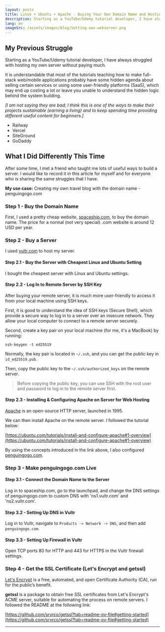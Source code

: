 ```yaml
---
layout: posts
title: Linux + Ubuntu + Apache - Buying Your Own Domain Name and Hosting It on Your Own Server
description: Starting as a YouTube/Udemy tutorial developer, I have always struggled with hosting my own server without paying much.
lang: en
imageSrc: /assets/images/blog/Setting-own-webserver.png
---
```


## My Previous Struggle

Starting as a YouTube/Udemy tutorial developer, I have always struggled with hosting my own server without paying much.

It is understandable that most of the tutorials teaching how to make full-stack web/mobile applications probably have some hidden agenda about selling certain services or using some user-friendly platforms (SaaS), which may end up costing a lot or leave you unable to understand the hidden logic behind the system building.

*[I am not saying they are bad; I think this is one of the ways to make their projects sustainable (earning a living) and to keep spending time providing different useful content for beginners.]*

- Railway
- Vercel
- SiteGround
- GoDaddy

## What I Did Differently This Time

After some time, I met a friend who taught me lots of useful ways to build a server. I would like to record it in this article for myself and for everyone who is sharing the same struggles that I have.

**My use case:** Creating my own travel blog with the domain name - penguingogo.com

### Step 1 - Buy the Domain Name

First, I used a pretty cheap website, [spaceship.com](https://spaceship.com), to buy the domain name. The price for a normal (not very special) .com website is around 12 USD per year.

### Step 2 - Buy a Server

I used [vultr.com](https://vultr.com) to host my server.

#### Step 2.1 - Buy the Server with Cheapest Linux and Ubuntu Setting

I bought the cheapest server with Linux and Ubuntu settings.

#### Step 2.2 - Log In to Remote Server by SSH Key

After buying your remote server, it is much more user-friendly to access it from your local machine using SSH keys.

First, it is good to understand the idea of SSH keys (Secure Shell), which provide a secure way to log in to a server over an insecure network. They allow your local computer to connect to a remote server securely.

Second, create a key pair on your local machine (for me, it's a MacBook) by running:

```
ssh-keygen -t ed25519
```

Normally, the key pair is located in `~/.ssh`, and you can get the public key in `id_ed25519.pub`.

Then, copy the public key to the `~/.ssh/authorized_keys` on the remote server.

> Before copying the public key, you can use SSH with the root user and password to log in to the remote server first.

#### Step 2.3 - Installing & Configuring Apache on Server for Web Hosting

[Apache](https://httpd.apache.org/) is an open-source HTTP server, launched in 1995.

We can then install Apache on the remote server. I followed the tutorial below:

[https://ubuntu.com/tutorials/install-and-configure-apache#1-overview](https://ubuntu.com/tutorials/install-and-configure-apache#1-overview)

By using the concepts introduced in the link above, I also configured [penguingogo.com](https://penguingogo.com).

### Step 3 - Make penguingogo.com Live

#### Step 3.1 - Connect the Domain Name to the Server

Log in to spaceship.com, go to the launchpad, and change the DNS settings of penguingogo.com to custom DNS with 'ns1.vultr.com' and 'ns2.vultr.com'.

#### Step 3.2 - Setting Up DNS in Vultr

Log in to Vultr, navigate to `Products -> Network -> DNS`, and then add `penguingogo.com`.

#### Step 3.3 - Setting Up Firewall in Vultr

Open TCP ports 80 for HTTP and 443 for HTTPS in the Vultr firewall settings.

### Step 4 - Get the SSL Certificate (Let's Encrypt and getssl)

[Let's Encrypt](https://letsencrypt.org/) is a free, automated, and open Certificate Authority (CA), run for the public’s benefit.

**getssl** is a package to obtain free SSL certificates from Let's Encrypt's ACME server, suitable for automating the process on remote servers. I followed the README at the following link:

[https://github.com/srvrco/getssl?tab=readme-ov-file#getting-started](https://github.com/srvrco/getssl?tab=readme-ov-file#getting-started)

---